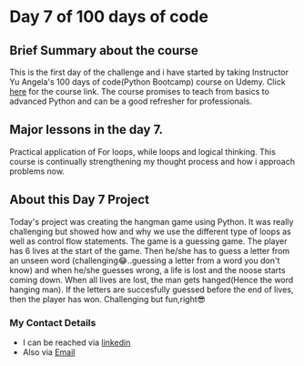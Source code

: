 # Day 7 of 100 days of code 

## **Brief Summary about the course**
 This is the first day of the challenge and i have started by taking Instructor Yu Angela's 100 days of code(Python Bootcamp) course on Udemy. Click [here](https://www.udemy.com/course/100-days-of-code) for the course link. The course promises to teach from basics to advanced Python and can be a good refresher for professionals.

## **Major lessons in the day 7.**
Practical application of For loops, while loops and logical thinking. This course is continually strengthening my thought process and how i approach problems now. 


## **About this Day 7 Project**
Today's project was creating the hangman game using Python. It was really challenging but showed how and why we use the different type of loops as well as control flow statements. The game is a guessing game. The player has 6 lives at the start of the game. Then he/she has to guess a letter from an unseen word (challenging😂..guessing a letter from a word you don't know) and when he/she guesses wrong, a life is lost and the noose starts coming down. When all lives are lost, the man gets hanged(Hence the word hanging man). If the letters are succesfully guessed before the end of lives, then the player has won. Challenging but fun,right😎


### My Contact Details
- I can be reached via [linkedin](www.linkedin.com/oludolapo-oketunji)
- Also via [Email](oketunjioludolapo1@gmail.com)
